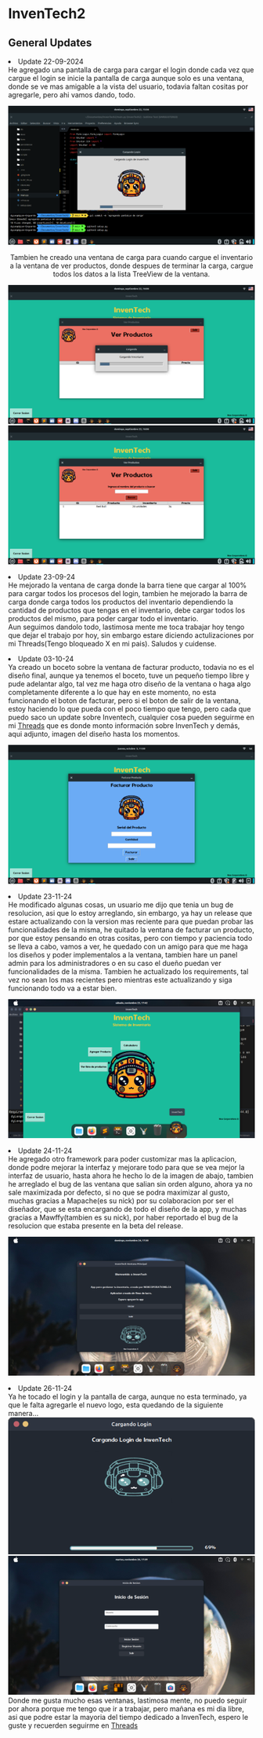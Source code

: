 # InvenTech2

## General Updates
<p align="centar">
  <li>Update 22-09-2024</li> He agregado una pantalla de carga para cargar el login donde cada vez que cargue el login se inicie la pantalla de carga aunque solo es una ventana, donde se ve mas amigable a la vista del usuario, todavia faltan cositas por agregarle, pero ahi vamos dando, todo.
</p>
<img src='/resources/screenshot/screenshot3.png'>
<p align="center">
  Tambien he creado una ventana de carga para cuando cargue el inventario a la ventana de ver productos, donde despues de terminar la carga, cargue todos los datos a la lista TreeView de la ventana.
</p>
<img src='/resources/screenshot/screenshot4.png'>
<img src='/resources/screenshot/screenshot5.png'>
<p align="center">
<li>Update 23-09-24</li> He mejorado la ventana de carga donde la barra tiene que cargar al 100% para cargar todos los procesos del login, tambien he mejorado la barra de carga donde carga todos los productos del inventario dependiendo la cantidad de productos que tengas en el inventario, debe cargar todos los productos del mismo, para poder cargar todo el inventario. <br> Aun seguimos dandolo todo, lastimosa mente me toca trabajar hoy tengo que dejar el trabajo por hoy, sin embargo estare diciendo actulizaciones por mi Threads(Tengo bloqueado X en mi pais).
Saludos y cuidense.
</p>
<p align="center">
  <li>Update 03-10-24</li> Ya creado un boceto sobre la ventana de facturar producto, todavia no es el diseño final, aunque ya tenemos el boceto, tuve un pequeño tiempo libre y pude adelantar algo, tal vez me haga otro diseño de la ventana o haga algo completamente diferente a lo que hay en este momento, no esta funcionando el boton de facturar, pero si el boton de salir de la ventana, estoy haciendo lo que pueda con el poco tiempo que tengo, pero cada que puedo saco un update sobre Inventech, cualquier cosa pueden seguirme en mi <a href='https://www.threads.net/@dumb.nox'>Threads</a> que es donde monto información sobre InvenTech y demás, aqui adjunto, imagen del diseño hasta los momentos.
</p>
<img src='/resources/screenshot/screenshot6.png'>
<p align='center'>
  <li>Update 23-11-24</li> He modificado algunas cosas, un usuario me dijo que tenia un bug de resolucion, asi que lo estoy arreglando, sin embargo, ya hay un release que estare actualizando con la version mas reciente para que puedan probar las funcionalidades de la misma, he quitado la ventana de facturar un producto, por que estoy pensando en otras cositas, pero con tiempo y paciencia todo se lleva a cabo, vamos a ver, he quedado con un amigo para que me haga los diseños y poder implementalos a la ventana, tambien hare un panel admin para los administradores o en su caso el dueño puedan ver funcionalidades de la misma. Tambien he actualizado los requirements, tal vez no sean los mas recientes pero mientras este actualizando y siga funcionando todo va a estar bien. 
</p>
<img src='/resources/screenshot/screenshot7.png'>
<p align='center'>
  <li>Update 24-11-24</li> He agregado otro framework para poder customizar mas la aplicacion, donde podre mejorar la interfaz y mejorare todo para que se vea mejor la interfaz de usuario, hasta ahora he hecho lo de la imagen de abajo, tambien he arreglado el bug de las ventana que salian sin orden alguno, ahora ya no sale maximizada por defecto, si no que se podra maximizar al gusto, muchas gracias a Mapache(es su nick) por su colaboracion por ser el diseñador, que se esta encargando de todo el diseño de la app, y muchas gracias a Mawffy(tambien es su nick), por haber reportado el bug de la resolucion que estaba presente en la beta del release. 
</p>
<img src='/resources/screenshot/screenshot8.png'>
<p align='center'>
  <li>Update 26-11-24</li> Ya he tocado el login y la pantalla de carga, aunque no esta terminado, ya que le falta agregarle el nuevo logo, esta quedando de la siguiente manera...
  <img src='/resources/screenshot/screenshot9.png'>
  <img src='/resources/screenshot/screenshot10.png'>
  Donde me gusta mucho esas ventanas, lastimosa mente, no puedo seguir por ahora porque me tengo que ir a trabajar, pero mañana es mi dia libre, asi que podre estar la mayoria del tiempo dedicado a InvenTech, espero le guste y recuerden seguirme en <a href='https://www.threads.net/@dumb.nox?hl=es'>Threads</a>